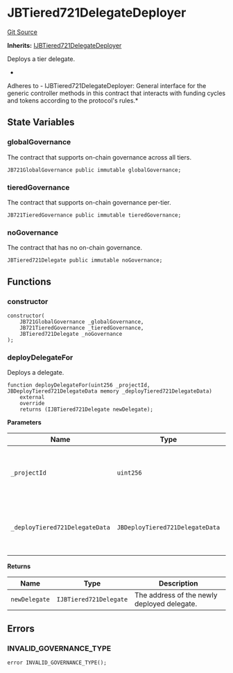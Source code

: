 # JBTiered721DelegateDeployer
[Git Source](https://github.com/jbx-protocol/juice-721-delegate/blob/2d5cc8b5e5fa5f9438288f074222da0ada454156/contracts/JBTiered721DelegateDeployer.sol)

**Inherits:**
[IJBTiered721DelegateDeployer](/dev/api/extensions/juice-721-delegate/interfaces/contract.IJBTiered721DelegateDeployer.md)


Deploys a tier delegate.

*
Adheres to -
IJBTiered721DelegateDeployer: General interface for the generic controller methods in this contract that interacts with funding cycles and tokens according to the protocol's rules.*


## State Variables
### globalGovernance

The contract that supports on-chain governance across all tiers.


```solidity
JB721GlobalGovernance public immutable globalGovernance;
```


### tieredGovernance

The contract that supports on-chain governance per-tier.


```solidity
JB721TieredGovernance public immutable tieredGovernance;
```


### noGovernance

The contract that has no on-chain governance.


```solidity
JBTiered721Delegate public immutable noGovernance;
```


## Functions
### constructor


```solidity
constructor(
    JB721GlobalGovernance _globalGovernance,
    JB721TieredGovernance _tieredGovernance,
    JBTiered721Delegate _noGovernance
);
```

### deployDelegateFor


Deploys a delegate.


```solidity
function deployDelegateFor(uint256 _projectId, JBDeployTiered721DelegateData memory _deployTiered721DelegateData)
    external
    override
    returns (IJBTiered721Delegate newDelegate);
```
**Parameters**

|Name|Type|Description|
|----|----|-----------|
|`_projectId`|`uint256`|The ID of the project this contract's functionality applies to.|
|`_deployTiered721DelegateData`|`JBDeployTiered721DelegateData`|Data necessary to fulfill the transaction to deploy a delegate.|

**Returns**

|Name|Type|Description|
|----|----|-----------|
|`newDelegate`|`IJBTiered721Delegate`|The address of the newly deployed delegate.|


## Errors
### INVALID_GOVERNANCE_TYPE

```solidity
error INVALID_GOVERNANCE_TYPE();
```

